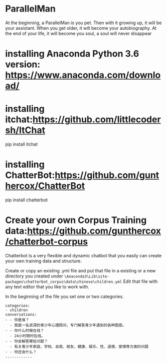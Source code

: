 
# ParallelMan
At the beginning, a ParallelMan is you pet. Then with it growing up, it will be your assistant. When you get older, it will become your autobiography. At the end of your life, it will become you soul, a soul will never disappear
# installing Anaconda Python 3.6 version: https://www.anaconda.com/download/

# installing itchat:https://github.com/littlecodersh/ItChat
pip install itchat

# installing ChatterBot:https://github.com/gunthercox/ChatterBot
pip install chatterbot

# Create your own Corpus Training data:https://github.com/gunthercox/chatterbot-corpus
Chatterbot is a very flexible and dynamic chatbot that you easily can create your own training data and structure.

Create or copy an existing .yml file and put that file in a existing or a new directory you created under `\Anaconda3\Lib\site-packages\chatterbot_corpus\data\chinese\children.yml`
Edit that file with any text editor that you like to work with.

In the beginning of the file you set one or two categories.
```
categories:
- children
conversations:
- - 你是谁？
  - 我是一名资深的青少年心理顾问，专门解答青少年遇到的各种困惑。
- - 你什么时候在线？
  - 24小时随时在线。
- - 你会解答哪些问题？
  - 有关青少年家庭、学校、自我、朋友、健康、娱乐、性、道德、爱情等方面的问题
- - 你还会什么？
............
